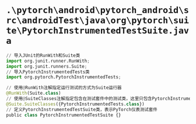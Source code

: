 # `.\pytorch\android\pytorch_android\src\androidTest\java\org\pytorch\suite\PytorchInstrumentedTestSuite.java`

```py
// 导入JUnit的RunWith和Suite类
import org.junit.runner.RunWith;
import org.junit.runners.Suite;
// 导入PytorchInstrumentedTests类
import org.pytorch.PytorchInstrumentedTests;

// 使用@RunWith注解指定运行测试的方式为Suite运行器
@RunWith(Suite.class)
// 使用@SuiteClasses注解指定包含在测试套件中的测试类，这里只包含PytorchInstrumentedTests类
@Suite.SuiteClasses({PytorchInstrumentedTests.class})
// 定义PytorchInstrumentedTestSuite类，表示PyTorch仪表测试套件
public class PytorchInstrumentedTestSuite {}
```